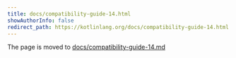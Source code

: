 ```yaml
---
title: docs/compatibility-guide-14.html
showAuthorInfo: false
redirect_path: https://kotlinlang.org/docs/compatibility-guide-14.html
---
```


The page is moved to [docs/compatibility-guide-14.md](docs/compatibility-guide-14.md)
